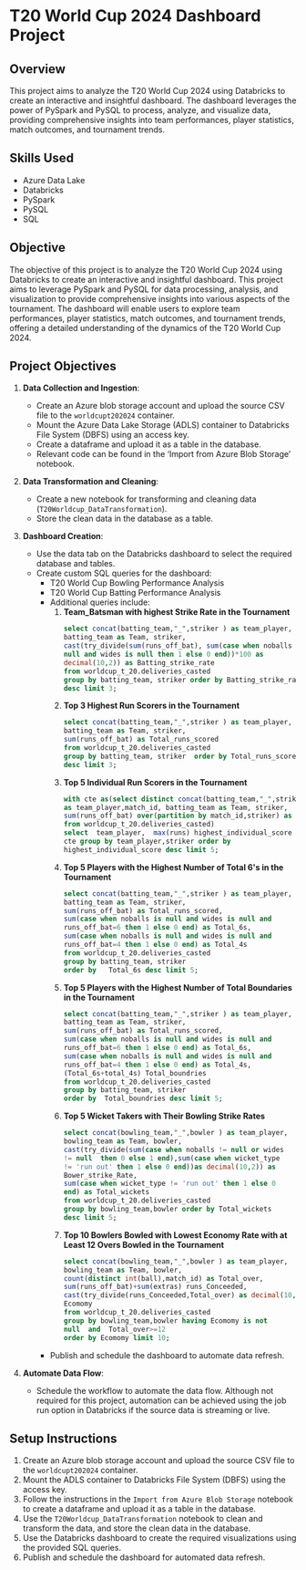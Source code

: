 # T20 World Cup 2024 Dashboard Project

## Overview

This project aims to analyze the T20 World Cup 2024 using Databricks to create an interactive and insightful dashboard. The dashboard leverages the power of PySpark and PySQL to process, analyze, and visualize data, providing comprehensive insights into team performances, player statistics, match outcomes, and tournament trends.

## Skills Used

- Azure Data Lake
- Databricks
- PySpark
- PySQL
- SQL

## Objective

The objective of this project is to analyze the T20 World Cup 2024 using Databricks to create an interactive and insightful dashboard. This project aims to leverage PySpark and PySQL for data processing, analysis, and visualization to provide comprehensive insights into various aspects of the tournament. The dashboard will enable users to explore team performances, player statistics, match outcomes, and tournament trends, offering a detailed understanding of the dynamics of the T20 World Cup 2024.

## Project Objectives

1. **Data Collection and Ingestion**:
    - Create an Azure blob storage account and upload the source CSV file to the `worldcupt202024` container.
    - Mount the Azure Data Lake Storage (ADLS) container to Databricks File System (DBFS) using an access key.
    - Create a dataframe and upload it as a table in the database.
    - Relevant code can be found in the ‘Import from Azure Blob Storage’ notebook.

2. **Data Transformation and Cleaning**:
    - Create a new notebook for transforming and cleaning data (`T20Worldcup_DataTransformation`).
    - Store the clean data in the database as a table.

3. **Dashboard Creation**:
    - Use the data tab on the Databricks dashboard to select the required database and tables.
    - Create custom SQL queries for the dashboard:
        - T20 World Cup Bowling Performance Analysis
        - T20 World Cup Batting Performance Analysis
        - Additional queries include:
            1. **Team_Batsman with highest Strike Rate in the Tournament**
                ```sql
                select concat(batting_team,"_",striker ) as team_player, 
                batting_team as Team, striker,  
                cast(try_divide(sum(runs_off_bat), sum(case when noballs is 
                null and wides is null then 1 else 0 end))*100 as 
                decimal(10,2)) as Batting_strike_rate 
                from worldcup_t_20.deliveries_casted 
                group by batting_team, striker order by Batting_strike_rate 
                desc limit 3;
                ```
            2. **Top 3 Highest Run Scorers in the Tournament**
                ```sql
                select concat(batting_team,"_",striker ) as team_player, 
                batting_team as Team, striker,  
                sum(runs_off_bat) as Total_runs_scored  
                from worldcup_t_20.deliveries_casted 
                group by batting_team, striker  order by Total_runs_scored 
                desc limit 3;
                ```
            3. **Top 5 Individual Run Scorers in the Tournament**
                ```sql
                with cte as(select distinct concat(batting_team,"_",striker ) 
                as team_player,match_id, batting_team as Team, striker,  
                sum(runs_off_bat) over(partition by match_id,striker) as runs 
                from worldcup_t_20.deliveries_casted)  
                select  team_player,  max(runs) highest_individual_score from 
                cte group by team_player,striker order by 
                highest_individual_score desc limit 5;
                ```
            4. **Top 5 Players with the Highest Number of Total 6's in the Tournament**
                ```sql
                select concat(batting_team,"_",striker ) as team_player, 
                batting_team as Team, striker,  
                sum(runs_off_bat) as Total_runs_scored, 
                sum(case when noballs is null and wides is null and 
                runs_off_bat=6 then 1 else 0 end) as Total_6s, 
                sum(case when noballs is null and wides is null and 
                runs_off_bat=4 then 1 else 0 end) as Total_4s 
                from worldcup_t_20.deliveries_casted 
                group by batting_team, striker 
                order by   Total_6s desc limit 5;
                ```
            5. **Top 5 Players with the Highest Number of Total Boundaries in the Tournament**
                ```sql
                select concat(batting_team,"_",striker ) as team_player, 
                batting_team as Team, striker,  
                sum(runs_off_bat) as Total_runs_scored, 
                sum(case when noballs is null and wides is null and 
                runs_off_bat=6 then 1 else 0 end) as Total_6s, 
                sum(case when noballs is null and wides is null and 
                runs_off_bat=4 then 1 else 0 end) as Total_4s, 
                (Total_6s+total_4s) Total_boundries 
                from worldcup_t_20.deliveries_casted 
                group by batting_team, striker 
                order by  Total_boundries desc limit 5;
                ```
            6. **Top 5 Wicket Takers with Their Bowling Strike Rates**
                ```sql
                select concat(bowling_team,"_",bowler ) as team_player, 
                bowling_team as Team, bowler,  
                cast(try_divide(sum(case when noballs != null or wides 
                != null  then 0 else 1 end),sum(case when wicket_type 
                != 'run out' then 1 else 0 end))as decimal(10,2)) as 
                Bower_strike_Rate, 
                sum(case when wicket_type != 'run out' then 1 else 0 
                end) as Total_wickets 
                from worldcup_t_20.deliveries_casted  
                group by bowling_team,bowler order by Total_wickets 
                desc limit 5;
                ```
            7. **Top 10 Bowlers Bowled with Lowest Economy Rate with at Least 12 Overs Bowled in the Tournament**
                ```sql
                select concat(bowling_team,"_",bowler ) as team_player, 
                bowling_team as Team, bowler,  
                count(distinct int(ball),match_id) as Total_over, 
                sum(runs_off_bat)+sum(extras) runs_Conceeded, 
                cast(try_divide(runs_Conceeded,Total_over) as decimal(10,2)) as 
                Ecomomy 
                from worldcup_t_20.deliveries_casted  
                group by bowling_team,bowler having Ecomomy is not 
                null  and  Total_over>=12 
                order by Ecomomy limit 10;
                ```
        - Publish and schedule the dashboard to automate data refresh.

4. **Automate Data Flow**:
    - Schedule the workflow to automate the data flow. Although not required for this project, automation can be achieved using the job run option in Databricks if the source data is streaming or live.


## Setup Instructions

1. Create an Azure blob storage account and upload the source CSV file to the `worldcupt202024` container.
2. Mount the ADLS container to Databricks File System (DBFS) using the access key.
3. Follow the instructions in the `Import from Azure Blob Storage` notebook to create a dataframe and upload it as a table in the database.
4. Use the `T20Worldcup_DataTransformation` notebook to clean and transform the data, and store the clean data in the database.
5. Use the Databricks dashboard to create the required visualizations using the provided SQL queries.
6. Publish and schedule the dashboard for automated data refresh.

